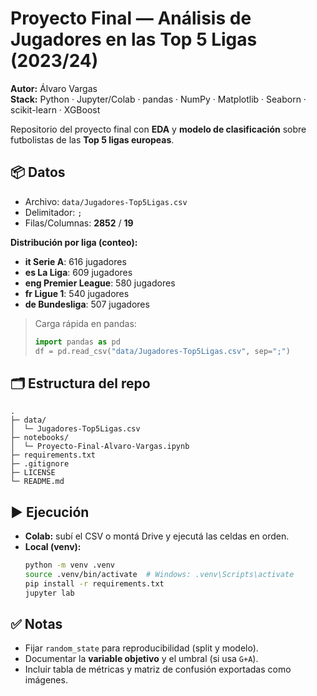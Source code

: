 # Proyecto Final — Análisis de Jugadores en las Top 5 Ligas (2023/24)

**Autor:** Álvaro Vargas  
**Stack:** Python · Jupyter/Colab · pandas · NumPy · Matplotlib · Seaborn · scikit-learn · XGBoost

Repositorio del proyecto final con **EDA** y **modelo de clasificación** sobre futbolistas de las **Top 5 ligas europeas**.

## 📦 Datos
- Archivo: `data/Jugadores-Top5Ligas.csv`
- Delimitador: `;`
- Filas/Columnas: **2852** / **19**

**Distribución por liga (conteo):**
- **it Serie A**: 616 jugadores
- **es La Liga**: 609 jugadores
- **eng Premier League**: 580 jugadores
- **fr Ligue 1**: 540 jugadores
- **de Bundesliga**: 507 jugadores

> Carga rápida en pandas:
> ```python
> import pandas as pd
> df = pd.read_csv("data/Jugadores-Top5Ligas.csv", sep=";")
> ```

## 🗂 Estructura del repo
```
.
├─ data/
│  └─ Jugadores-Top5Ligas.csv
├─ notebooks/
│  └─ Proyecto-Final-Alvaro-Vargas.ipynb
├─ requirements.txt
├─ .gitignore
├─ LICENSE
└─ README.md
```

## ▶️ Ejecución
- **Colab:** subí el CSV o montá Drive y ejecutá las celdas en orden.
- **Local (venv):**
  ```bash
  python -m venv .venv
  source .venv/bin/activate  # Windows: .venv\Scripts\activate
  pip install -r requirements.txt
  jupyter lab
  ```

## ✅ Notas
- Fijar `random_state` para reproducibilidad (split y modelo).
- Documentar la **variable objetivo** y el umbral (si usa `G+A`).
- Incluir tabla de métricas y matriz de confusión exportadas como imágenes.
